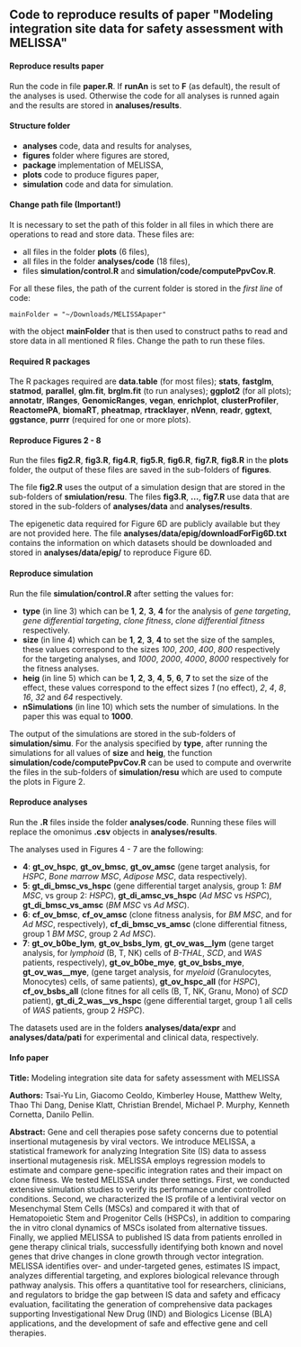 ## Code to reproduce results of paper "Modeling integration site data for safety assessment with MELISSA"

#### Reproduce results paper
Run the code in file **paper.R**. If **runAn** is set to **F** (as default), the result of the analyses is used. Otherwise the code for all analyses is runned again and the results are stored in **analuses/results**.

#### Structure folder
- **analyses**   code, data and results for analyses,
- **figures**   folder where figures are stored,
- **package**   implementation of MELISSA,
- **plots**   code to produce figures paper,
- **simulation**   code and data for simulation.

#### Change path file (Important!)
It is necessary to set the path of this folder in all files in which there are operations to read and store data. These files are:
- all files in the folder **plots** (6 files),
- all files in the folder **analyses/code** (18 files),
- files **simulation/control.R** and **simulation/code/computePpvCov.R**.

For all these files, the path of the current folder is stored in the *first line* of code:
```
mainFolder = "~/Downloads/MELISSApaper"
```
with the object **mainFolder** that is then used to construct paths to read and store data in all mentioned R files. Change the path to run these files.

#### Required R packages
The R packages required are **data.table** (for most files); **stats**, **fastglm**, **statmod**, **parallel**, **glm.fit**, **brglm.fit** (to run analyses); **ggplot2** (for all plots); **annotatr**, **IRanges**, **GenomicRanges**, **vegan**, **enrichplot**, **clusterProfiler**, **ReactomePA**, **biomaRT**, **pheatmap**, **rtracklayer**, **nVenn**, **readr**, **ggtext**, **ggstance**, **purrr** (required for one or more plots).

#### Reproduce Figures 2 - 8
Run the files **fig2.R**, **fig3.R**, **fig4.R**, **fig5.R**, **fig6.R**, **fig7.R**, **fig8.R** in the **plots** folder, the output of these files are saved in the sub-folders of **figures**.

The file **fig2.R** uses the output of a simulation design that are stored in the sub-folders of **smiulation/resu**. The files **fig3.R**, **...**, **fig7.R** use data that are stored in the sub-folders of **analyses/data** and **analyses/results**. 

The epigenetic data required for Figure 6D are publicly available but they are not provided here. The file **analyses/data/epig/downloadForFig6D.txt** contains the information on which datasets should be downloaded and stored in **analyses/data/epig/** to reproduce Figure 6D.

#### Reproduce simulation
Run the file **simulation/control.R** after setting the values for:
- **type**  (in line 3) which can be **1**, **2**, **3**, **4** for the analysis of *gene targeting*, *gene differential targeting*, *clone fitness*, *clone differential fitness* respectively.
- **size**  (in line 4) which can be **1**, **2**, **3**, **4** to set the size of the samples, these values correspond to the sizes *100*, *200*, *400*, *800* respectively for the targeting analyses, and *1000*, *2000*, *4000*, *8000* respectively for the fitness analyses.
- **heig**  (in line 5) which can be **1**, **2**, **3**, **4**, **5**, **6**, **7** to set the size of the effect, these values correspond to the effect sizes *1* (no effect), *2*, *4*, *8*, *16*, *32* and *64* respectively.
- **nSimulations**  (in line 10) which sets the number of simulations. In the paper this was equal to **1000**.

The output of the simulations are stored in the sub-folders of **simulation/simu**. For the analysis specified by **type**, after running the simulations for all values of **size** and **heig**, the function **simulation/code/computePpvCov.R** can be used to compute and overwrite the files in the sub-folders of **simulation/resu** which are used to compute the plots in Figure 2.

#### Reproduce analyses
Run the **.R** files inside the folder **analyses/code**. Running these files will replace the omonimus **.csv** objects in **analyses/results**.

The analyses used in Figures 4 - 7 are the following:
- **4**:  **gt_ov_hspc**, **gt_ov_bmsc**, **gt_ov_amsc** (gene target analysis, for *HSPC*, *Bone marrow MSC*, *Adipose MSC*, data respectively).
- **5**:  **gt_di_bmsc_vs_hspc** (gene differential target analysis, group 1: *BM MSC*, vs group 2: *HSPC*), **gt_di_amsc_vs_hspc** (*Ad MSC* vs *HSPC*), **gt_di_bmsc_vs_amsc** (*BM MSC* vs *Ad MSC*).
- **6**:  **cf_ov_bmsc**, **cf_ov_amsc** (clone fitness analysis, for *BM MSC*, and for *Ad MSC*, respectively), **cf_di_bmsc_vs_amsc** (clone differential fitness, group 1 *BM MSC*, group 2 *Ad MSC*).
- **7**:  **gt_ov_b0be_lym**, **gt_ov_bsbs_lym**, **gt_ov_was__lym** (gene target analysis, for *lymphoid* (B, T, NK) cells of *B-THAL*, *SCD*, and *WAS* patients, respectively), **gt_ov_b0be_mye**, **gt_ov_bsbs_mye**, **gt_ov_was__mye**, (gene target analysis, for *myeloid* (Granulocytes, Monocytes) cells, of same patients), **gt_ov_hspc_all** (for *HSPC*), **cf_ov_bsbs_all** (clone fitnes for all cells (B, T, NK, Granu, Mono) of *SCD* patient), **gt_di_2_was__vs_hspc** (gene differential target, group 1 all cells of *WAS* patients, group 2 *HSPC*).

The datasets used are in the folders **analyses/data/expr** and **analyses/data/pati** for experimental and clinical data, respectively.

#### Info paper
**Title:**
Modeling integration site data for safety assessment with MELISSA

**Authors:**
Tsai-Yu Lin, Giacomo Ceoldo, Kimberley House, Matthew Welty, Thao Thi Dang, Denise Klatt, Christian Brendel, Michael P. Murphy, Kenneth Cornetta, Danilo Pellin.

**Abstract:**
Gene and cell therapies pose safety concerns due to potential insertional mutagenesis by viral vectors. We introduce MELISSA, a statistical framework for analyzing Integration Site (IS) data to assess insertional mutagenesis risk. MELISSA employs regression models to estimate and compare gene-specific integration rates and their impact on clone fitness. We tested MELISSA under three settings. First, we conducted extensive simulation studies to verify its performance under controlled conditions. Second, we characterized the IS profile of a lentiviral vector on Mesenchymal Stem Cells (MSCs) and compared it with that of Hematopoietic Stem and Progenitor Cells (HSPCs), in addition to comparing the in vitro clonal dynamics of MSCs isolated from alternative tissues. Finally, we applied MELISSA to published IS data from patients enrolled in gene therapy clinical trials, successfully identifying both known and novel genes that drive changes in clone growth through vector integration. MELISSA identifies over- and under-targeted genes, estimates IS impact, analyzes differential targeting, and explores biological relevance through pathway analysis. This offers a quantitative tool for researchers, clinicians, and regulators to bridge the gap between IS data and safety and efficacy evaluation, facilitating the generation of comprehensive data packages supporting Investigational New Drug (IND) and Biologics License (BLA) applications, and the development of safe and effective gene and cell therapies.




